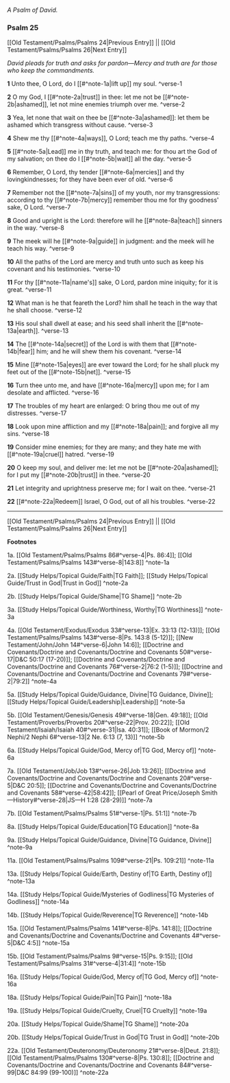 *A Psalm of David.*

### Psalm 25

[[Old Testament/Psalms/Psalms 24|Previous Entry]]  ||  [[Old Testament/Psalms/Psalms 26|Next Entry]]

*David pleads for truth and asks for pardon—Mercy and truth are for those who keep the commandments.*

**1**  Unto thee, O Lord, do I [[#^note-1a|lift up]] my soul. ^verse-1

**2**  O my God, I [[#^note-2a|trust]] in thee: let me not be [[#^note-2b|ashamed]], let not mine enemies triumph over me. ^verse-2

**3**  Yea, let none that wait on thee be [[#^note-3a|ashamed]]: let them be ashamed which transgress without cause. ^verse-3

**4**  Shew me thy [[#^note-4a|ways]], O Lord; teach me thy paths. ^verse-4

**5**  [[#^note-5a|Lead]] me in thy truth, and teach me: for thou art the God of my salvation; on thee do I [[#^note-5b|wait]] all the day. ^verse-5

**6**  Remember, O Lord, thy tender [[#^note-6a|mercies]] and thy lovingkindnesses; for they have been ever of old. ^verse-6

**7**  Remember not the [[#^note-7a|sins]] of my youth, nor my transgressions: according to thy [[#^note-7b|mercy]] remember thou me for thy goodness' sake, O Lord. ^verse-7

**8**  Good and upright is the Lord: therefore will he [[#^note-8a|teach]] sinners in the way. ^verse-8

**9**  The meek will he [[#^note-9a|guide]] in judgment: and the meek will he teach his way. ^verse-9

**10**  All the paths of the Lord are mercy and truth unto such as keep his covenant and his testimonies. ^verse-10

**11**  For thy [[#^note-11a|name's]] sake, O Lord, pardon mine iniquity; for it is great. ^verse-11

**12**  What man is he that feareth the Lord? him shall he teach in the way that he shall choose. ^verse-12

**13**  His soul shall dwell at ease; and his seed shall inherit the [[#^note-13a|earth]]. ^verse-13

**14**  The [[#^note-14a|secret]] of the Lord is with them that [[#^note-14b|fear]] him; and he will shew them his covenant. ^verse-14

**15**  Mine [[#^note-15a|eyes]] are ever toward the Lord; for he shall pluck my feet out of the [[#^note-15b|net]]. ^verse-15

**16**  Turn thee unto me, and have [[#^note-16a|mercy]] upon me; for I am desolate and afflicted. ^verse-16

**17**  The troubles of my heart are enlarged: O bring thou me out of my distresses. ^verse-17

**18**  Look upon mine affliction and my [[#^note-18a|pain]]; and forgive all my sins. ^verse-18

**19**  Consider mine enemies; for they are many; and they hate me with [[#^note-19a|cruel]] hatred. ^verse-19

**20**  O keep my soul, and deliver me: let me not be [[#^note-20a|ashamed]]; for I put my [[#^note-20b|trust]] in thee. ^verse-20

**21**  Let integrity and uprightness preserve me; for I wait on thee. ^verse-21

**22**  [[#^note-22a|Redeem]] Israel, O God, out of all his troubles. ^verse-22


---
[[Old Testament/Psalms/Psalms 24|Previous Entry]]  ||  [[Old Testament/Psalms/Psalms 26|Next Entry]]


**Footnotes**


1a. [[Old Testament/Psalms/Psalms 86#^verse-4|Ps. 86:4]]; [[Old Testament/Psalms/Psalms 143#^verse-8|143:8]] ^note-1a

2a. [[Study Helps/Topical Guide/Faith|TG Faith]]; [[Study Helps/Topical Guide/Trust in God|Trust in God]] ^note-2a

2b. [[Study Helps/Topical Guide/Shame|TG Shame]] ^note-2b

3a. [[Study Helps/Topical Guide/Worthiness, Worthy|TG Worthiness]] ^note-3a

4a. [[Old Testament/Exodus/Exodus 33#^verse-13|Ex. 33:13 (12-13)]]; [[Old Testament/Psalms/Psalms 143#^verse-8|Ps. 143:8 (5-12)]]; [[New Testament/John/John 14#^verse-6|John 14:6]]; [[Doctrine and Covenants/Doctrine and Covenants/Doctrine and Covenants 50#^verse-17|D&C 50:17 (17-20)]]; [[Doctrine and Covenants/Doctrine and Covenants/Doctrine and Covenants 76#^verse-2|76:2 (1-5)]]; [[Doctrine and Covenants/Doctrine and Covenants/Doctrine and Covenants 79#^verse-2|79:2]] ^note-4a

5a. [[Study Helps/Topical Guide/Guidance, Divine|TG Guidance, Divine]]; [[Study Helps/Topical Guide/Leadership|Leadership]] ^note-5a

5b. [[Old Testament/Genesis/Genesis 49#^verse-18|Gen. 49:18]]; [[Old Testament/Proverbs/Proverbs 20#^verse-22|Prov. 20:22]]; [[Old Testament/Isaiah/Isaiah 40#^verse-31|Isa. 40:31]]; [[Book of Mormon/2 Nephi/2 Nephi 6#^verse-13|2 Ne. 6:13 (7, 13)]] ^note-5b

6a. [[Study Helps/Topical Guide/God, Mercy of|TG God, Mercy of]] ^note-6a

7a. [[Old Testament/Job/Job 13#^verse-26|Job 13:26]]; [[Doctrine and Covenants/Doctrine and Covenants/Doctrine and Covenants 20#^verse-5|D&C 20:5]]; [[Doctrine and Covenants/Doctrine and Covenants/Doctrine and Covenants 58#^verse-42|58:42]]; [[Pearl of Great Price/Joseph Smith—History#^verse-28|JS—H 1:28 (28-29)]] ^note-7a

7b. [[Old Testament/Psalms/Psalms 51#^verse-1|Ps. 51:1]] ^note-7b

8a. [[Study Helps/Topical Guide/Education|TG Education]] ^note-8a

9a. [[Study Helps/Topical Guide/Guidance, Divine|TG Guidance, Divine]] ^note-9a

11a. [[Old Testament/Psalms/Psalms 109#^verse-21|Ps. 109:21]] ^note-11a

13a. [[Study Helps/Topical Guide/Earth, Destiny of|TG Earth, Destiny of]] ^note-13a

14a. [[Study Helps/Topical Guide/Mysteries of Godliness|TG Mysteries of Godliness]] ^note-14a

14b. [[Study Helps/Topical Guide/Reverence|TG Reverence]] ^note-14b

15a. [[Old Testament/Psalms/Psalms 141#^verse-8|Ps. 141:8]]; [[Doctrine and Covenants/Doctrine and Covenants/Doctrine and Covenants 4#^verse-5|D&C 4:5]] ^note-15a

15b. [[Old Testament/Psalms/Psalms 9#^verse-15|Ps. 9:15]]; [[Old Testament/Psalms/Psalms 31#^verse-4|31:4]] ^note-15b

16a. [[Study Helps/Topical Guide/God, Mercy of|TG God, Mercy of]] ^note-16a

18a. [[Study Helps/Topical Guide/Pain|TG Pain]] ^note-18a

19a. [[Study Helps/Topical Guide/Cruelty, Cruel|TG Cruelty]] ^note-19a

20a. [[Study Helps/Topical Guide/Shame|TG Shame]] ^note-20a

20b. [[Study Helps/Topical Guide/Trust in God|TG Trust in God]] ^note-20b

22a. [[Old Testament/Deuteronomy/Deuteronomy 21#^verse-8|Deut. 21:8]]; [[Old Testament/Psalms/Psalms 130#^verse-8|Ps. 130:8]]; [[Doctrine and Covenants/Doctrine and Covenants/Doctrine and Covenants 84#^verse-99|D&C 84:99 (99-100)]] ^note-22a
